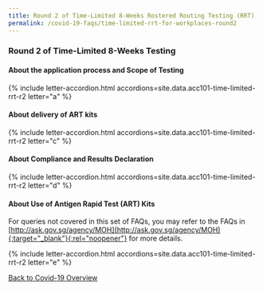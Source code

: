 ```yaml
---
title: Round 2 of Time-Limited 8-Weeks Rostered Routing Testing (RRT) 
permalink: /covid-19-faqs/time-limited-rrt-for-workplaces-round2
---
```


### Round 2 of Time-Limited 8-Weeks Testing 

#### About the application process and Scope of Testing

{% include letter-accordion.html accordions=site.data.acc101-time-limited-rrt-r2 letter="a" %}

#### About delivery of ART kits

{% include letter-accordion.html accordions=site.data.acc101-time-limited-rrt-r2 letter="c" %}

#### About Compliance and Results Declaration 

{% include letter-accordion.html accordions=site.data.acc101-time-limited-rrt-r2 letter="d" %}

#### About Use of Antigen Rapid Test (ART) Kits

For queries not covered in this set of FAQs, you may refer to the FAQs in [http://ask.gov.sg/agency/MOH](http://ask.gov.sg/agency/MOH){:target="_blank"}{:rel="noopener"} for more details.  

{% include letter-accordion.html accordions=site.data.acc101-time-limited-rrt-r2 letter="e" %}

[Back to Covid-19 Overview](/covid/)

<script src="/jquery/jquery.min.js"></script>
<script src="/jquery/resize-tables.js"></script>
